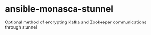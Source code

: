 # ansible-monasca-stunnel
Optional method of encrypting Kafka and Zookeeper communications through stunnel
